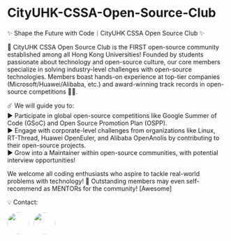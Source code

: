 # CityUHK-CSSA-Open-Source-Club

✨ Shape the Future with Code｜CityUHK CSSA Open Source Club ✨  

📍 CityUHK CSSA Open Source Club is the FIRST open-source community established among all Hong Kong Universities! Founded by students passionate about technology and open-source culture, our core members specialize in solving industry-level challenges with open-source technologies. Members boast hands-on experience at top-tier companies (Microsoft/Huawei/Alibaba, etc.) and award-winning track records in open-source competitions 🫶🏻.  

☄️ We will guide you to:  
▶ Participate in global open-source competitions like Google Summer of Code (GSoC) and Open Source Promotion Plan (OSPP).  
▶ Engage with corporate-level challenges from organizations like Linux, RT-Thread, Huawei OpenEuler, and Alibaba OpenAnolis by contributing to their open-source projects.  
▶ Grow into a Maintainer within open-source communities, with potential interview opportunities!  

We welcome all coding enthusiasts who aspire to tackle real-world problems with technology! 🚀 Outstanding members may even self-recommend as MENTORs for the community! [Awesome]  

💡 Contact: 
<div style="display: flex; gap: 10px;">
  <a href="https://github.com/SeanLmax">
    <img src="https://avatars.githubusercontent.com/SeanLmax" width="50px" height="50px" style="border-radius: 50%"/>
  </a>
  <a href="https://github.com/xxyuue">
    <img src="https://avatars.githubusercontent.com/MF0-ANT1SHY" width="50px" height="50px" style="border-radius: 50%"/>
  </a>
</div>
